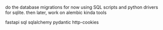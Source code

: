 do the database migrations for now using SQL scripts and python drivers for sqlite. then later, work on alembic kinda tools

fastapi
sql
sqlalchemy
pydantic
http-cookies